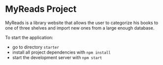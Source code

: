 # MyReads Project

MyReads is a library website that allows the user to categorize his books to one of three shelves and import new ones from a large enough database.

To start the application:

- go to directory `starter`
- install all project dependencies with `npm install`
- start the development server with `npm start`
